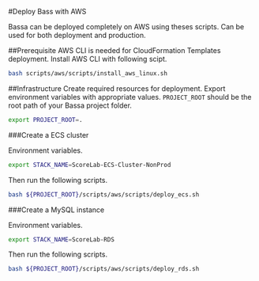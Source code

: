 #Deploy Bass with AWS

Bassa can be deployed completely on AWS using theses scripts. 
Can be used for both deployment and production. 

##Prerequisite
AWS CLI is needed for CloudFormation Templates deployment. 
Install AWS CLI with following scipt.

```bash
bash scripts/aws/scripts/install_aws_linux.sh
```

##Infrastructure
Create required resources for deployment.
Export environment variables with appropriate values.
`PROJECT_ROOT` should be the root path of your Bassa project folder.

```bash
export PROJECT_ROOT=.
```

###Create a ECS cluster 

Environment variables. 

```bash
export STACK_NAME=ScoreLab-ECS-Cluster-NonProd
```

Then run the following scripts.

```bash
bash ${PROJECT_ROOT}/scripts/aws/scripts/deploy_ecs.sh
```

###Create a MySQL instance

Environment variables. 

```bash
export STACK_NAME=ScoreLab-RDS
```

Then run the following scripts.

```bash
bash ${PROJECT_ROOT}/scripts/aws/scripts/deploy_rds.sh
```